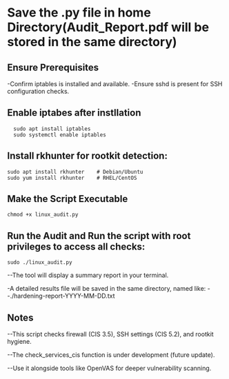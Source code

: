 # Save the .py file in home Directory(Audit_Report.pdf will be stored in the same directory) 

## Ensure Prerequisites
  -Confirm iptables is installed and available.
  -Ensure sshd is present for SSH configuration checks.

## Enable iptabes after instllation 
 ```
   sudo apt install iptables
   sudo systemctl enable iptables
 ```

## Install rkhunter for rootkit detection:
```
sudo apt install rkhunter    # Debian/Ubuntu
sudo yum install rkhunter    # RHEL/CentOS
```

## Make the Script Executable
```
chmod +x linux_audit.py
```

## Run the Audit and Run the script with root privileges to access all checks:
```
sudo ./linux_audit.py
```

  --The tool will display a summary report in your terminal.

-A detailed results file will be saved in the same directory, named like:
  --./hardening-report-YYYY-MM-DD.txt
 
## Notes
  --This script checks firewall (CIS 3.5), SSH settings (CIS 5.2), and rootkit hygiene.

  --The check_services_cis function is under development (future update).

  --Use it alongside tools like OpenVAS for deeper vulnerability scanning.
